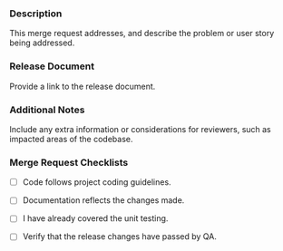 ### Description
This merge request addresses, and describe the problem or user story being addressed.

### Release Document
Provide a link to the release document.

### Additional Notes
Include any extra information or considerations for reviewers, such as impacted areas of the codebase.

### Merge Request Checklists
- [ ] Code follows project coding guidelines.
- [ ] Documentation reflects the changes made.
- [ ] I have already covered the unit testing.
- [ ] Verify that the release changes have passed by QA.


